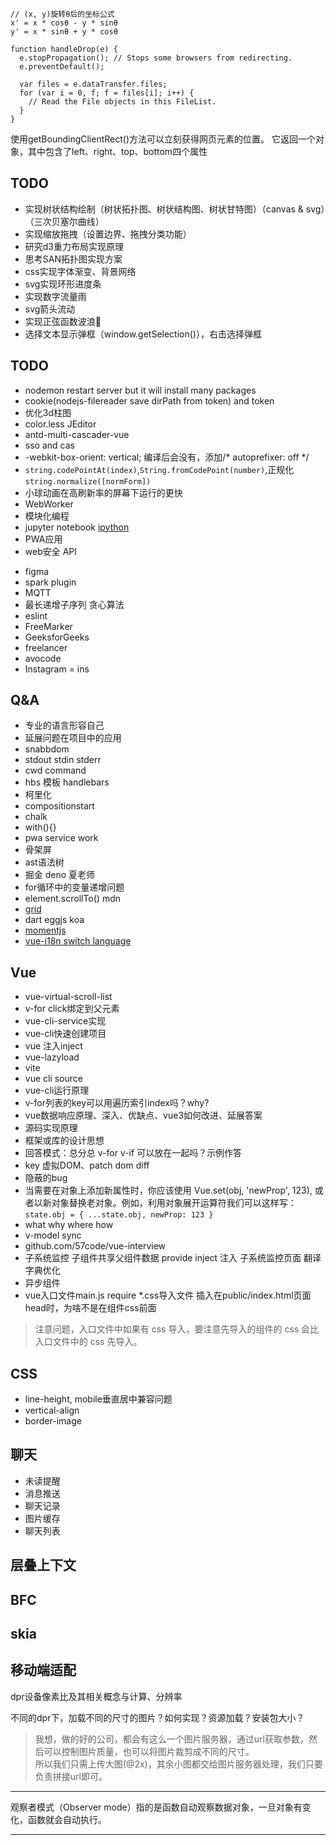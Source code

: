 ```
// (x, y)旋转θ后的坐标公式
x' = x * cosθ - y * sinθ
y' = x * sinθ + y * cosθ
```

```
function handleDrop(e) {
  e.stopPropagation(); // Stops some browsers from redirecting.
  e.preventDefault();

  var files = e.dataTransfer.files;
  for (var i = 0, f; f = files[i]; i++) {
    // Read the File objects in this FileList.
  }
}
```

使用getBoundingClientRect()方法可以立刻获得网页元素的位置。
它返回一个对象，其中包含了left、right、top、bottom四个属性

## TODO
* 实现树状结构绘制（树状拓扑图、树状结构图、树状甘特图）（canvas & svg）（三次贝塞尔曲线）
* 实现缩放拖拽（设置边界、拖拽分类功能）
* 研究d3重力布局实现原理
* 思考SAN拓扑图实现方案
* css实现字体渐变、背景网络
* svg实现环形进度条
* 实现数字流量雨
* svg箭头流动
* 实现正弦函数波浪🌊
* 选择文本显示弹框（window.getSelection()），右击选择弹框


## TODO
* nodemon restart server but it will install many packages
* cookie(nodejs-filereader save dirPath from token) and token
* 优化3d柱图
* color.less JEditor
* antd-multi-cascader-vue
* sso and cas
*  -webkit-box-orient: vertical;  编译后会没有，添加/* autoprefixer: off */
[](https://www.bryanbraun.com/checkboxland/docs/demos/webcam-test/)
* `string.codePointAt(index)`,`String.fromCodePoint(number)`,正规化`string.normalize([normForm])`
* 小球动画在高刷新率的屏幕下运行的更快
* WebWorker
* 模块化编程
* jupyter notebook [ipython](https://ipython.org/)
* PWA应用
* web安全 API
- figma
- spark plugin  
- MQTT
- 最长递增子序列 贪心算法
- eslint
- FreeMarker
- GeeksforGeeks
- freelancer
- avocode
- Instagram = ins

## Q&A
- 专业的语言形容自己
- 延展问题在项目中的应用
- snabbdom
- stdout stdin stderr
- cwd command
- hbs 模板 handlebars
- 柯里化
- compositionstart
- chalk
- with(){}
- pwa service work
- 骨架屏
- ast语法树
- 掘金 deno 夏老师
- for循环中的变量递增问题
- element.scrollTo() mdn
- [grid](https://www.joomlashack.com/blog/tutorials/center-and-align-items-in-css-grid/)
- dart eggjs koa
- [momentjs](https://momentjs.com/docs/#/parsing/string-format/)
- [vue-i18n switch language](https://www.programmersought.com/article/72734289888/)

## Vue
- vue-virtual-scroll-list
- v-for click绑定到父元素
- vue-cli-service实现
- vue-cli快速创建项目
- vue 注入inject
- vue-lazyload
- vite
- vue cli source
- vue-cli运行原理
- v-for列表的key可以用遍历索引index吗？why?
- vue数据响应原理、深入、优缺点、vue3如何改进、延展答案
- 源码实现原理
- 框架或库的设计思想
- 回答模式：总分总 v-for v-if 可以放在一起吗？示例作答
- key 虚拟DOM、patch dom diff
- 隐蔽的bug
- 当需要在对象上添加新属性时，你应该使用 Vue.set(obj, 'newProp', 123), 或者以新对象替换老对象。例如，利用对象展开运算符我们可以这样写：
`state.obj = { ...state.obj, newProp: 123 }`
- what why where how
- v-model sync
- github.com/57code/vue-interview
- 子系统监控 子组件共享父组件数据 provide inject 注入 子系统监控页面 翻译字典优化
- 异步组件
- vue入口文件main.js require *.css导入文件 插入在public/index.html页面head时，为啥不是在组件css前面
> 注意问题，入口文件中如果有 css 导入，要注意先导入的组件的 css 会比入口文件中的 css 先导入。


## CSS
* line-height, mobile垂直居中兼容问题
* vertical-align
* border-image

## 聊天
* 未读提醒
* 消息推送
* 聊天记录
* 图片缓存
* 聊天列表

## 层叠上下文
## BFC
## skia

## 移动端适配

dpr设备像素比及其相关概念与计算、分辨率

不同的dpr下，加载不同的尺寸的图片？如何实现？资源加载？安装包大小？

> 我想，做的好的公司，都会有这么一个图片服务器，通过url获取参数，然后可以控制图片质量，也可以将图片裁剪成不同的尺寸。  
所以我们只需上传大图(@2x)，其余小图都交给图片服务器处理，我们只要负责拼接url即可。

---------------------------------------------

观察者模式（Observer mode）指的是函数自动观察数据对象，一旦对象有变化，函数就会自动执行。

--------------------------------------------